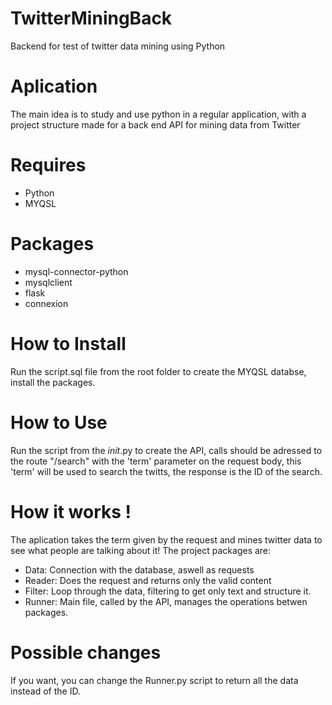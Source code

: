 # TwitterMiningBack
 Backend for test of twitter data mining using Python

# Aplication
 The main idea is to study and use python in a regular application, with a project structure made for a back end API for mining data from Twitter

# Requires
- Python
- MYQSL

# Packages
- mysql-connector-python
- mysqlclient
- flask
- connexion

# How to Install
 Run the script.sql file from the root folder to create the MYQSL databse, install the packages.

# How to Use
 Run the script from the _init_.py to create the API, calls should be adressed to the route "/search" with the 'term' parameter on the request body, this 'term' will be used to search the twitts, the response is the ID of the search.

# How it works !
 The aplication takes the term given by the request and mines twitter data to see what people are talking about it! The project packages are:
 - Data: Connection with the database, aswell as requests
 - Reader: Does the request and returns only the valid content 
 - Filter: Loop through the data, filtering to get only text and structure it.
 - Runner: Main file, called by the API, manages the operations betwen packages.

# Possible changes
 If you want, you can change the Runner.py script to return all the data instead of the ID.